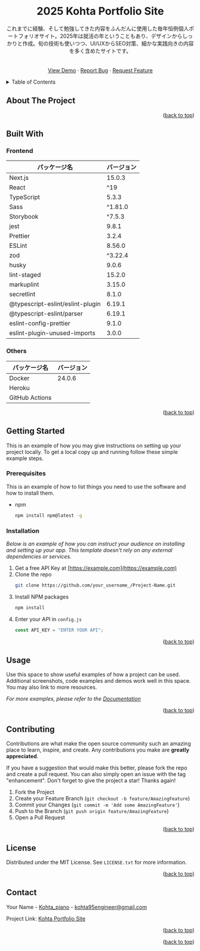 <a name="readme-top"></a>

<!-- PROJECT LOGO -->
<br />
<div align="center">
  <a href="https://github.com/kohta9521/Portfolio_Kohta">
    <!-- <img width="300" alt="スクリーンショット 2023-11-15 10 19 50" src="https://github.com/kohta9521/kokogohan/assets/100065508/0fdfbcdc-ecde-4cc3-99ba-cb8fd63c0337"> -->

  </a>

  <h1 align="center">2025 Kohta Portfolio Site</h3>

  <p align="center">
これまでに経験、そして勉強してきた内容をふんだんに使用した毎年恒例個人ポートフォリオサイト。2025年は就活の年ということもあり、デザインからしっかりと作成。旬の技術も使いつつ、UI/UXからSEO対策、細かな実践向きの内容を多く含めたサイトです。
    <br />
    <br />
    <br />
    <a href="https://github.com/kohta9521/Portfolio_Kohta">View Demo</a>
    ·
    <a href="https://github.com/kohta9521/Portfolio_Kohta/issues">Report Bug</a>
    ·
    <a href="https://github.com/kohta9521/Portfolio_Kohta/issues">Request Feature</a>
  </p>
</div>

<!-- TABLE OF CONTENTS -->
<details>
  <summary>Table of Contents</summary>
  <ol>
    <li>
      <a href="#about-the-project">About The Project</a>
      <ul>
        <li><a href="#built-with">Built With</a></li>
      </ul>
    </li>
    <li>
      <a href="#getting-started">Getting Started</a>
      <ul>
        <li><a href="#prerequisites">Prerequisites</a></li>
        <li><a href="#installation">Installation</a></li>
      </ul>
    </li>
    <li><a href="#usage">Usage</a></li>
    <li><a href="#roadmap">Roadmap</a></li>
    <li><a href="#contributing">Contributing</a></li>
    <li><a href="#license">License</a></li>
    <li><a href="#contact">Contact</a></li>
    <li><a href="#acknowledgments">Acknowledgments</a></li>
  </ol>
</details>

<!-- ABOUT THE PROJECT -->

## About The Project
<p align="right">(<a href="#readme-top">back to top</a>)</p>

## Built With

### Frontend

| パッケージ名                     | バージョン |
| -------------------------------- | ---------- |
| Next.js                          | 15.0.3     |
| React                            | ^19        |
| TypeScript                       | 5.3.3      |
| Sass                             | ^1.81.0    |
| Storybook                        | ^7.5.3     |
| jest                             | 9.8.1      |
| Prettier                         | 3.2.4      |
| ESLint                           | 8.56.0     |
| zod                              | ^3.22.4    |
| husky                            | 9.0.6      |
| lint-staged                      | 15.2.0     |
| markuplint                       | 3.15.0     |
| secretlint                       | 8.1.0      |
| @typescript-eslint/eslint-plugin | 6.19.1     |
| @typescript-eslint/parser        | 6.19.1     |
| eslint-config-prettier           | 9.1.0      |
| eslint-plugin-unused-imports     | 3.0.0      |


### Others

| パッケージ名   | バージョン |
| -------------- | ---------- |
| Docker         | 24.0.6     |
| Heroku         |            |
| GitHub Actions |            |

<p align="right">(<a href="#readme-top">back to top</a>)</p>

<!-- GETTING STARTED -->

## Getting Started

This is an example of how you may give instructions on setting up your project locally.
To get a local copy up and running follow these simple example steps.

### Prerequisites

This is an example of how to list things you need to use the software and how to install them.

- npm
  ```sh
  npm install npm@latest -g
  ```

### Installation

_Below is an example of how you can instruct your audience on installing and setting up your app. This template doesn't rely on any external dependencies or services._

1. Get a free API Key at [https://example.com](https://example.com)
2. Clone the repo
   ```sh
   git clone https://github.com/your_username_/Project-Name.git
   ```
3. Install NPM packages
   ```sh
   npm install
   ```
4. Enter your API in `config.js`
   ```js
   const API_KEY = "ENTER YOUR API";
   ```

<p align="right">(<a href="#readme-top">back to top</a>)</p>

<!-- USAGE EXAMPLES -->

## Usage

Use this space to show useful examples of how a project can be used. Additional screenshots, code examples and demos work well in this space. You may also link to more resources.

_For more examples, please refer to the [Documentation](https://example.com)_

<p align="right">(<a href="#readme-top">back to top</a>)</p>

<!-- CONTRIBUTING -->

## Contributing

Contributions are what make the open source community such an amazing place to learn, inspire, and create. Any contributions you make are **greatly appreciated**.

If you have a suggestion that would make this better, please fork the repo and create a pull request. You can also simply open an issue with the tag "enhancement".
Don't forget to give the project a star! Thanks again!

1. Fork the Project
2. Create your Feature Branch (`git checkout -b feature/AmazingFeature`)
3. Commit your Changes (`git commit -m 'Add some AmazingFeature'`)
4. Push to the Branch (`git push origin feature/AmazingFeature`)
5. Open a Pull Request

<p align="right">(<a href="#readme-top">back to top</a>)</p>

<!-- LICENSE -->

## License

Distributed under the MIT License. See `LICENSE.txt` for more information.

<p align="right">(<a href="#readme-top">back to top</a>)</p>

<!-- CONTACT -->

## Contact

Your Name - [Kohta_piano](https://twitter.com/kohta_piano) - kohta95engineer@gmail.com

Project Link: [Kohta Portfolio Site](https://kokogohan-pn6107g7s-kohta9521s-projects.vercel.app/)

<p align="right">(<a href="#readme-top">back to top</a>)</p>

<p align="right">(<a href="#readme-top">back to top</a>)</p>
